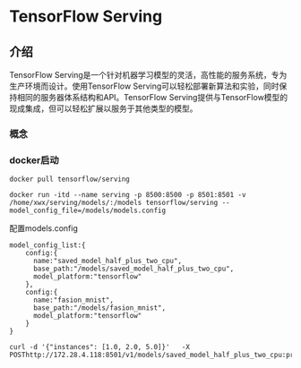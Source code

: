 # TensorFlow Serving

## 介绍

TensorFlow Serving是一个针对机器学习模型的灵活，高性能的服务系统，专为生产环境而设计。使用TensorFlow Serving可以轻松部署新算法和实验，同时保持相同的服务器体系结构和API。TensorFlow Serving提供与TensorFlow模型的现成集成，但可以轻松扩展以服务于其他类型的模型。

### 概念

### docker启动

```
docker pull tensorflow/serving
```

```
docker run -itd --name serving -p 8500:8500 -p 8501:8501 -v /home/xwx/serving/models/:/models tensorflow/serving --model_config_file=/models/models.config
```

配置models.config

```
model_config_list:{
    config:{
      name:"saved_model_half_plus_two_cpu",
      base_path:"/models/saved_model_half_plus_two_cpu",
      model_platform:"tensorflow"
    },
    config:{
      name:"fasion_mnist",
      base_path:"/models/fasion_mnist",
      model_platform:"tensorflow"
    }
}
```

```
curl -d '{"instances": [1.0, 2.0, 5.0]}'   -X POSThttp://172.28.4.118:8501/v1/models/saved_model_half_plus_two_cpu:predict
```

